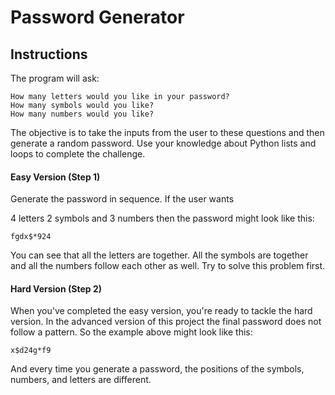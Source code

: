 # Password Generator
## Instructions
The program will ask:
    
    How many letters would you like in your password?
    How many symbols would you like?
    How many numbers would you like?

The objective is to take the inputs from the user to these questions and then generate a random password. Use your knowledge about Python lists and loops to complete the challenge.

#### Easy Version (Step 1)
Generate the password in sequence. If the user wants

4 letters
2 symbols and
3 numbers
then the password might look like this:

    fgdx$*924

You can see that all the letters are together. All the symbols are together and all the numbers follow each other as well. Try to solve this problem first.

#### Hard Version (Step 2)
When you've completed the easy version, you're ready to tackle the hard version. In the advanced version of this project the final password does not follow a pattern. So the example above might look like this:

    x$d24g*f9

And every time you generate a password, the positions of the symbols, numbers, and letters are different.